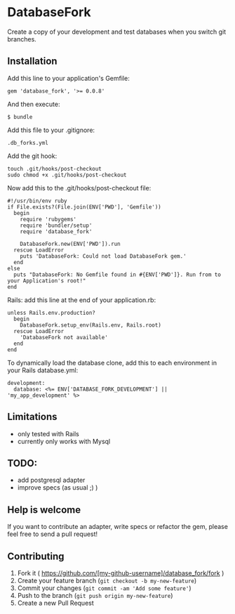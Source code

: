 # DatabaseFork

Create a copy of your development and test databases when you switch git branches.

## Installation

Add this line to your application's Gemfile:

    gem 'database_fork', '>= 0.0.8'

And then execute:

    $ bundle
    
Add this file to your .gitignore:

    .db_forks.yml

Add the git hook:

    touch .git/hooks/post-checkout
    sudo chmod +x .git/hooks/post-checkout
    
Now add this to the .git/hooks/post-checkout file:
    
    #!/usr/bin/env ruby
    if File.exists?(File.join(ENV['PWD'], 'Gemfile'))
      begin
        require 'rubygems'
        require 'bundler/setup'
        require 'database_fork'
      
        DatabaseFork.new(ENV['PWD']).run
      rescue LoadError
        puts 'DatabaseFork: Could not load DatabaseFork gem.'
      end
    else
      puts "DatabaseFork: No Gemfile found in #{ENV['PWD']}. Run from to your Application's root!"
    end

Rails: add this line at the end of your application.rb:
    
    unless Rails.env.production?
      begin
        DatabaseFork.setup_env(Rails.env, Rails.root)
      rescue LoadError
        'DatabaseFork not available'
      end
    end
    
To dynamically load the database clone, add this to each environment in your Rails database.yml:

    development:
      database: <%= ENV['DATABASE_FORK_DEVELOPMENT'] || 'my_app_development' %>

## Limitations

- only tested with Rails
- currently only works with Mysql

## TODO:

- add postgresql adapter
- improve specs (as usual ;) )

## Help is welcome

If you want to contribute an adapter, write specs or refactor the gem, please feel free to send a pull request!


## Contributing

1. Fork it ( https://github.com/[my-github-username]/database_fork/fork )
2. Create your feature branch (`git checkout -b my-new-feature`)
3. Commit your changes (`git commit -am 'Add some feature'`)
4. Push to the branch (`git push origin my-new-feature`)
5. Create a new Pull Request

